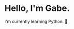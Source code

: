 # Hello, I'm Gabe.

I'm currently learning Python. :snake:




<!---
gabei/gabei is a ✨ special ✨ repository because its `README.md` (this file) appears on your GitHub profile.
You can click the Preview link to take a look at your changes.
--->
